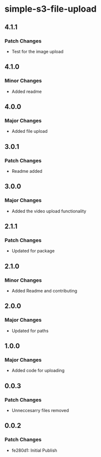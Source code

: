 # simple-s3-file-upload

## 4.1.1

### Patch Changes

- Test for the image upload

## 4.1.0

### Minor Changes

- Added readme

## 4.0.0

### Major Changes

- Added file upload

## 3.0.1

### Patch Changes

- Readme added

## 3.0.0

### Major Changes

- Added the video upload functionality

## 2.1.1

### Patch Changes

- Updated for package

## 2.1.0

### Minor Changes

- Added Readme and contributing

## 2.0.0

### Major Changes

- Updated for paths

## 1.0.0

### Major Changes

- Added code for uploading

## 0.0.3

### Patch Changes

- Unneccesarry files removed

## 0.0.2

### Patch Changes

- fe280d1: Initial Publish
